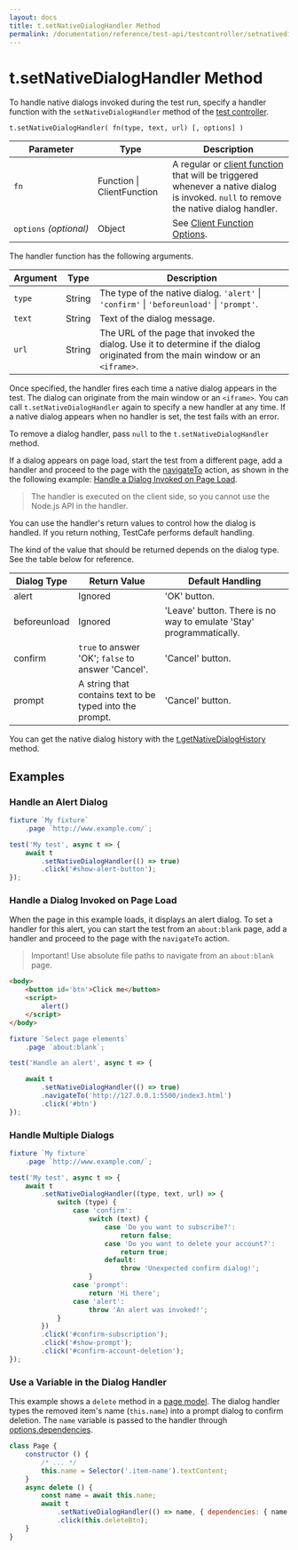 ```yaml
---
layout: docs
title: t.setNativeDialogHandler Method
permalink: /documentation/reference/test-api/testcontroller/setnativedialoghandler.html
---
```

# t.setNativeDialogHandler Method

To handle native dialogs invoked during the test run, specify a handler function
with the `setNativeDialogHandler` method of the
[test controller](README.md).

```text
t.setNativeDialogHandler( fn(type, text, url) [, options] )
```

Parameter  | Type                           | Description
---------- | ------------------------------ | -------------
`fn`       | Function &#124; ClientFunction | A regular or [client function](../../../guides/basic-guides/obtain-client-side-info.md) that will be triggered whenever a native dialog is invoked. `null` to remove the native dialog handler.
`options`&#160;*(optional)*  | Object                         | See [Client Function Options](../clientfunction/constructor.md#options).

The handler function has the following arguments.

Argument | Type   | Description
-------- | ------ | -------------
`type`   | String | The type of the native dialog. `'alert'` &#124; `'confirm'` &#124; `'beforeunload'` &#124; `'prompt'`.
`text`   | String | Text of the dialog message.
`url`    | String | The URL of the page that invoked the dialog. Use it to determine if the dialog originated from the main window or an `<iframe>`.

Once specified, the handler fires each time a native dialog appears in the test. The dialog can originate from the main window or an `<iframe>`.
You can call `t.setNativeDialogHandler` again to specify a new handler at any time.
If a native dialog appears when no handler is set, the test fails with an error.

To remove a dialog handler, pass `null` to the `t.setNativeDialogHandler` method.

If a dialog appears on page load, start the test from a different page, add a handler and proceed to the page with the [navigateTo](./navigateto.md) action, as shown in the the following example: [Handle a Dialog Invoked on Page Load](#handle-a-dialog-invoked-on-page-load).

> The handler is executed on the client side, so you cannot use the Node.js API in the handler.

You can use the handler's return values to control how the dialog is handled.
If you return nothing, TestCafe performs default handling.

The kind of the value that should be returned depends on the dialog type. See the table below for reference.

Dialog Type  | Return Value                                             | Default Handling
------------ | -------------------------------------------------------- | --------------
alert        | Ignored                                                  | 'OK' button.
beforeunload | Ignored                                                  | 'Leave' button. There is no way to emulate 'Stay' programmatically.
confirm      | `true` to answer 'OK'; `false` to answer 'Cancel'.       | 'Cancel' button.
prompt       | A string that contains text to be typed into the prompt. | 'Cancel' button.

You can get the native dialog history with the [t.getNativeDialogHistory](getnativedialoghistory.md) method.

## Examples

### Handle an Alert Dialog

```js
fixture `My fixture`
    .page `http://www.example.com/`;

test('My test', async t => {
    await t
        .setNativeDialogHandler(() => true)
        .click('#show-alert-button');
});
```

### Handle a Dialog Invoked on Page Load

When the page in this example loads, it displays an alert dialog. To set a handler for this alert, you can start the test from an `about:blank` page, add a handler and proceed to the page with the `navigateTo` action.

> Important! Use absolute file paths to navigate from an `about:blank` page.

```html
<body>
    <button id='btn'>Click me</button>
    <script>
        alert()
    </script>
</body>
```

```js
fixture `Select page elements`
    .page `about:blank`;

test('Handle an alert', async t => {

    await t
        .setNativeDialogHandler(() => true)
        .navigateTo('http://127.0.0.1:5500/index3.html')
        .click('#btn')
});
```

### Handle Multiple Dialogs

```js
fixture `My fixture`
    .page `http://www.example.com/`;

test('My test', async t => {
    await t
        .setNativeDialogHandler((type, text, url) => {
            switch (type) {
                case 'confirm':
                    switch (text) {
                        case 'Do you want to subscribe?':
                            return false;
                        case 'Do you want to delete your account?':
                            return true;
                        default:
                            throw 'Unexpected confirm dialog!';
                    }
                case 'prompt':
                    return 'Hi there';
                case 'alert':
                    throw 'An alert was invoked!';
            }
        })
        .click('#confirm-subscription');
        .click('#show-prompt');
        .click('#confirm-account-deletion');
});
```

### Use a Variable in the Dialog Handler

This example shows a `delete` method in a [page model](../../../guides/concepts/page-model.md). The dialog handler types the removed item's name (`this.name`) into a prompt dialog to confirm deletion. The `name` variable is passed to the handler through [options.dependencies](../clientfunction/constructor.md#optionsdependencies).

```js
class Page {
    constructor () {
        /* ... */
        this.name = Selector('.item-name').textContent;
    }
    async delete () {
        const name = await this.name;
        await t
            .setNativeDialogHandler(() => name, { dependencies: { name }})
            .click(this.deleteBtn);
    }
}
```
